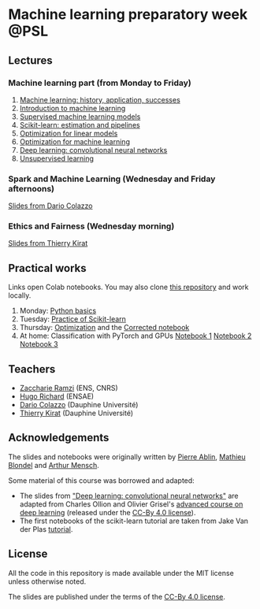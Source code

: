 # Machine learning preparatory week @PSL

## Lectures
### Machine learning part (from Monday to Friday)

  1. [Machine learning: history, application, successes](https://data-psl.github.io/lectures2022/slides/01_machine_learning_successes)
  2. [Introduction to machine learning](https://data-psl.github.io/lectures2022/slides/02_intro_to_machine_learning)
  3. [Supervised machine learning models](https://data-psl.github.io/lectures2022/slides/03_machine_learning_models/)
  4. [Scikit-learn: estimation and pipelines](https://data-psl.github.io/lectures2022/slides/04_scikit_learn/)
  5. [Optimization for linear models](https://data-psl.github.io/lectures2022/slides/05_optimization_linear_models/)
  6. [Optimization for machine learning](https://data-psl.github.io/lectures2022/slides/06_optimization_general/)
  7. [Deep learning: convolutional neural networks](https://data-psl.github.io/lectures2022/slides/07_deep_learning/)
  8. [Unsupervised learning](https://data-psl.github.io/lectures2022/slides/08_unsupervised_learning/)

### Spark and Machine Learning (Wednesday and Friday afternoons)
[Slides from Dario Colazzo](https://data-psl.github.io/lectures2022/slides/psl-pw2021-colazzo.pdf)

### Ethics and Fairness (Wednesday morning)
[Slides from Thierry Kirat](https://data-psl.github.io/lectures2022/slides/psl-pw2022-kirat.pdf)



## Practical works

Links open Colab notebooks. You may also clone [this repository](https://github.com/data-psl/lectures2022) and work locally.

 1. Monday: [Python basics](https://colab.research.google.com/github/data-psl/lectures2022/blob/master/notebooks/01_python_basics.ipynb)
 2. Tuesday: [Practice of Scikit-learn](https://github.com/data-psl/lectures2022/tree/master/notebooks/02_sklearn)
 3. Thursday: [Optimization](https://colab.research.google.com/github/data-psl/lectures2022/blob/master/notebooks/03_optimization.ipynb) and the [Corrected notebook](https://colab.research.google.com/github/data-psl/lectures2022/blob/master/notebooks/03_optimization_corrected.ipynb)
 4. At home: Classification with PyTorch and GPUs [Notebook 1](https://colab.research.google.com/github/data-psl/lectures2022/blob/main/notebooks/04_pytorch/01_introduction_to_pytorch.ipynb) [Notebook 2](https://colab.research.google.com/github/data-psl/lectures2022/blob/main/notebooks/04_pytorch/02_simple_neural_network.ipynb) [Notebook 3](https://colab.research.google.com/github/data-psl/lectures2022/blob/main/notebooks/04_pytorch/03_convolutional_neural_network_mnist.ipynb)

## Teachers

 * [Zaccharie Ramzi](https://zaccharieramzi.fr/) (ENS, CNRS)
 * [Hugo Richard](https://hugorichard.github.io/) (ENSAE)
 * [Dario Colazzo](https://www.lamsade.dauphine.fr/~colazzo/) (Dauphine Université)
 * [Thierry Kirat](https://irisso.dauphine.fr/membres/detail-cv.html?tx_sngprofiles_displayprofiles%5Bprofile%5D=2548&tx_sngprofiles_displayprofiles%5Baction%5D=show&tx_sngprofiles_displayprofiles%5Bcontroller%5D=Profile&cHash=172591dfb873872cfb5df5536a3e51cc) (Dauphine Université)

## Acknowledgements

The slides and notebooks were originally written by [Pierre Ablin](https://pierreablin.com/), [Mathieu Blondel](https://mblondel.org/) and [Arthur Mensch](http://www.amensch.fr/).

Some material of this course was borrowed and adapted:
  * The slides from ["Deep learning: convolutional neural networks"](https://data-psl.github.io/lectures2022/slides/07_deep_learning/) are adapted from
  Charles Ollion and Olivier Grisel's [advanced course on deep learning](!https://github.com/m2dsupsdlclass/lectures-labs) (released under the
  [CC-By 4.0 license](https://creativecommons.org/licenses/by/4.0/legalcode)).
  * The first notebooks of the scikit-learn tutorial are taken from Jake Van der Plas [tutorial](https://github.com/jakevdp/sklearn_tutorial).

## License
All the code in this repository is made available under the MIT license unless otherwise noted.

The slides are published under the terms of the [CC-By 4.0 license](https://creativecommons.org/licenses/by/4.0/legalcode).

